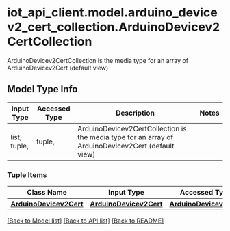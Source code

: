 # iot_api_client.model.arduino_devicev2_cert_collection.ArduinoDevicev2CertCollection

ArduinoDevicev2CertCollection is the media type for an array of ArduinoDevicev2Cert (default view)

## Model Type Info
Input Type | Accessed Type | Description | Notes
------------ | ------------- | ------------- | -------------
list, tuple,  | tuple,  | ArduinoDevicev2CertCollection is the media type for an array of ArduinoDevicev2Cert (default view) | 

### Tuple Items
Class Name | Input Type | Accessed Type | Description | Notes
------------- | ------------- | ------------- | ------------- | -------------
[**ArduinoDevicev2Cert**](ArduinoDevicev2Cert.md) | [**ArduinoDevicev2Cert**](ArduinoDevicev2Cert.md) | [**ArduinoDevicev2Cert**](ArduinoDevicev2Cert.md) |  | 

[[Back to Model list]](../../README.md#documentation-for-models) [[Back to API list]](../../README.md#documentation-for-api-endpoints) [[Back to README]](../../README.md)

